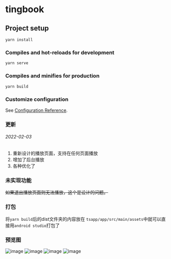 # tingbook

## Project setup
```
yarn install
```

### Compiles and hot-reloads for development
```
yarn serve
```

### Compiles and minifies for production
```
yarn build
```

### Customize configuration
See [Configuration Reference](https://cli.vuejs.org/config/).

### 更新
###### 2022-02-03
1. 重新设计的播放页面，支持在任何页面播放
2. 增加了后台播放
3. 各种优化了

### 未实现功能
~~如果退出播放页面则无法播放，这个是设计的问题。~~

### 打包
将`yarn build`后的dist文件夹的内容放在 `tsapp/app/src/main/assets`中就可以直接用`android studio`打包了

### 预览图
 ![image](https://github.com/libaibuaidufu/vue-tsapp/blob/main/preview/搜索.jpg) 
 ![image](https://github.com/libaibuaidufu/vue-tsapp/blob/main/preview/收藏.jpg) 
 ![image](https://github.com/libaibuaidufu/vue-tsapp/blob/main/preview/详情.jpg) 
 ![image](https://github.com/libaibuaidufu/vue-tsapp/blob/main/preview/播放.jpg) 